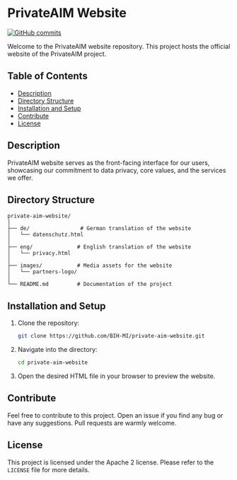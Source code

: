 # PrivateAIM Website

[![GitHub commits](https://img.shields.io/github/commit-activity/m/BIH-MI/private-aim-website)](https://github.com/BIH-MI/private-aim-website/commits/main)

Welcome to the PrivateAIM website repository. This project hosts the official website of the PrivateAIM project.

## Table of Contents

- [Description](#description)
- [Directory Structure](#directory-structure)
- [Installation and Setup](#installation-and-setup)
- [Contribute](#contribute)
- [License](#license)

## Description

PrivateAIM website serves as the front-facing interface for our users, showcasing our commitment to data privacy, core values, and the services we offer.

## Directory Structure

```
private-aim-website/
│
├── de/                # German translation of the website
│   └── datenschutz.html
│
├── eng/              # English translation of the website
│   └── privacy.html
│
├── images/           # Media assets for the website
│   └── partners-logo/
│
└── README.md         # Documentation of the project
```

## Installation and Setup

1. Clone the repository:
   ```bash
   git clone https://github.com/BIH-MI/private-aim-website.git
   ```

2. Navigate into the directory:
   ```bash
   cd private-aim-website
   ```

3. Open the desired HTML file in your browser to preview the website.

## Contribute

Feel free to contribute to this project. Open an issue if you find any bug or have any suggestions. Pull requests are warmly welcome.

## License

This project is licensed under the Apache 2 license. Please refer to the `LICENSE` file for more details.
